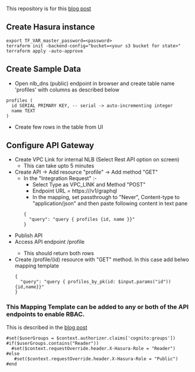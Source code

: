 This repository is for this [blog post](https://www.kamalsblog.com/2022/12/build-scalable-data-api-with-graphql-on-ecs.html)
## Create Hasura instance 
```
export TF_VAR_master_password=<password>
terraform init -backend-config="bucket=<your s3 bucket for state>"
terraform apply -auto-approve
```
## Create Sample Data
* Open nlb_dns (public) endpoint in browser and create table name 'profiles' with columns as described below
```
profiles (
  id SERIAL PRIMARY KEY, -- serial -> auto-incrementing integer
  name TEXT
)
```
* Create few rows in the table from UI

## Configure API Gateway

* Create VPC Link for internal NLB  (Select Rest API option on screen)
  * This can take upto 5 minutes  
* Create API -> Add resource "profile" -> Add method "GET"
  * In the "Integration Request" :-
    * Select Type as VPC_LINK and Method "POST"
    * Endpoint URL = https://<internal LB dns>/v1/graphql
    * In the mapping, set passthrough to "Never", Content-type to "application/json" and then paste following content in text pane
    ```
    {
      "query": "query { profiles {id, name }}"
    }
    ```
* Publish API
* Access API endpoint <API endpoint>/profile
  * This should return both rows
* Create /profile/(id) resource with "GET" method. In this case add belwo mapping template
  ```
  {
    "query": "query { profiles_by_pk(id: $input.params("id")) {id,name}}"
  }
  ```
### This Mapping Template can be added to any or both of the API endpoints to enable RBAC.

This is described in the [blog post](https://www.kamalsblog.com/2022/12/implement-rbac-for-data-apis-using-aws-cognito-apigw-graphql.html)

```
#set($userGroups = $context.authorizer.claims['cognito:groups'])
#if($userGroups.contains("Reader"))
  #set($context.requestOverride.header.X-Hasura-Role = "Reader")
#else
   #set($context.requestOverride.header.X-Hasura-Role = "Public")    
#end

```
